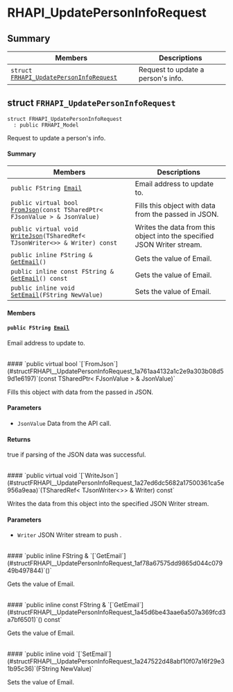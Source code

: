 # RHAPI_UpdatePersonInfoRequest <a id="group__RHAPI__UpdatePersonInfoRequest"></a>

## Summary

 Members                        | Descriptions                                
--------------------------------|---------------------------------------------
`struct `[`FRHAPI_UpdatePersonInfoRequest`](#structFRHAPI__UpdatePersonInfoRequest) | Request to update a person&#39;s info.

## struct `FRHAPI_UpdatePersonInfoRequest` <a id="structFRHAPI__UpdatePersonInfoRequest"></a>

```
struct FRHAPI_UpdatePersonInfoRequest
  : public FRHAPI_Model
```

Request to update a person&#39;s info.

#### Summary

 Members                        | Descriptions                                
--------------------------------|---------------------------------------------
`public FString `[`Email`](#structFRHAPI__UpdatePersonInfoRequest_1af5a820fdad3bb4e59df07be959c7858e) | Email address to update to.
`public virtual bool `[`FromJson`](#structFRHAPI__UpdatePersonInfoRequest_1a761aa4132a1c2e9a303b08d59d1e6197)`(const TSharedPtr< FJsonValue > & JsonValue)` | Fills this object with data from the passed in JSON.
`public virtual void `[`WriteJson`](#structFRHAPI__UpdatePersonInfoRequest_1a27ed6dc5682a17500361ca5e956a9eaa)`(TSharedRef< TJsonWriter<>> & Writer) const` | Writes the data from this object into the specified JSON Writer stream.
`public inline FString & `[`GetEmail`](#structFRHAPI__UpdatePersonInfoRequest_1af78a67575dd9865d044c07949b497844)`()` | Gets the value of Email.
`public inline const FString & `[`GetEmail`](#structFRHAPI__UpdatePersonInfoRequest_1a45d6be43aae6a507a369fcd3a7bf6501)`() const` | Gets the value of Email.
`public inline void `[`SetEmail`](#structFRHAPI__UpdatePersonInfoRequest_1a247522d48abf10f07a16f29e31b95c36)`(FString NewValue)` | Sets the value of Email.

#### Members

#### `public FString `[`Email`](#structFRHAPI__UpdatePersonInfoRequest_1af5a820fdad3bb4e59df07be959c7858e) <a id="structFRHAPI__UpdatePersonInfoRequest_1af5a820fdad3bb4e59df07be959c7858e"></a>

Email address to update to.

<br>
#### `public virtual bool `[`FromJson`](#structFRHAPI__UpdatePersonInfoRequest_1a761aa4132a1c2e9a303b08d59d1e6197)`(const TSharedPtr< FJsonValue > & JsonValue)` <a id="structFRHAPI__UpdatePersonInfoRequest_1a761aa4132a1c2e9a303b08d59d1e6197"></a>

Fills this object with data from the passed in JSON.

#### Parameters
* `JsonValue` Data from the API call.

#### Returns
true if parsing of the JSON data was successful.

<br>
#### `public virtual void `[`WriteJson`](#structFRHAPI__UpdatePersonInfoRequest_1a27ed6dc5682a17500361ca5e956a9eaa)`(TSharedRef< TJsonWriter<>> & Writer) const` <a id="structFRHAPI__UpdatePersonInfoRequest_1a27ed6dc5682a17500361ca5e956a9eaa"></a>

Writes the data from this object into the specified JSON Writer stream.

#### Parameters
* `Writer` JSON Writer stream to push .

<br>
#### `public inline FString & `[`GetEmail`](#structFRHAPI__UpdatePersonInfoRequest_1af78a67575dd9865d044c07949b497844)`()` <a id="structFRHAPI__UpdatePersonInfoRequest_1af78a67575dd9865d044c07949b497844"></a>

Gets the value of Email.

<br>
#### `public inline const FString & `[`GetEmail`](#structFRHAPI__UpdatePersonInfoRequest_1a45d6be43aae6a507a369fcd3a7bf6501)`() const` <a id="structFRHAPI__UpdatePersonInfoRequest_1a45d6be43aae6a507a369fcd3a7bf6501"></a>

Gets the value of Email.

<br>
#### `public inline void `[`SetEmail`](#structFRHAPI__UpdatePersonInfoRequest_1a247522d48abf10f07a16f29e31b95c36)`(FString NewValue)` <a id="structFRHAPI__UpdatePersonInfoRequest_1a247522d48abf10f07a16f29e31b95c36"></a>

Sets the value of Email.

<br>
